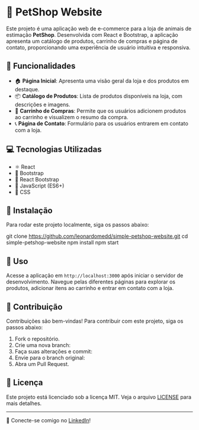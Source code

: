 # 🐾 PetShop Website

Este projeto é uma aplicação web de e-commerce para a loja de animais de estimação **PetShop**. Desenvolvida com React e Bootstrap, a aplicação apresenta um catálogo de produtos, carrinho de compras e página de contato, proporcionando uma experiência de usuário intuitiva e responsiva.

## 🌟 Funcionalidades
- 🏠 **Página Inicial**: Apresenta uma visão geral da loja e dos produtos em destaque.
- 📦 **Catálogo de Produtos**: Lista de produtos disponíveis na loja, com descrições e imagens.
- 🛒 **Carrinho de Compras**: Permite que os usuários adicionem produtos ao carrinho e visualizem o resumo da compra.
- 📞 **Página de Contato**: Formulário para os usuários entrarem em contato com a loja.

## 💻 Tecnologias Utilizadas
- ⚛️ React
- 🎨 Bootstrap
- 🧩 React Bootstrap
- 📜 JavaScript (ES6+)
- 🎨 CSS

## 🚀 Instalação
Para rodar este projeto localmente, siga os passos abaixo:

git clone https://github.com/leonardomedd/simple-petshop-website.git
cd simple-petshop-website
npm install
npm start

## 📖 Uso
Acesse a aplicação em `http://localhost:3000` após iniciar o servidor de desenvolvimento. Navegue pelas diferentes páginas para explorar os produtos, adicionar itens ao carrinho e entrar em contato com a loja.

## 🤝 Contribuição
Contribuições são bem-vindas! Para contribuir com este projeto, siga os passos abaixo:
1. Fork o repositório.
2. Crie uma nova branch:
3. Faça suas alterações e commit:
4. Envie para o branch original:
5. Abra um Pull Request.

## 📜 Licença
Este projeto está licenciado sob a licença MIT. Veja o arquivo [LICENSE](LICENSE) para mais detalhes.

---

🌟 Conecte-se comigo no [LinkedIn](https://www.linkedin.com/in/leonardo-medeiros-de-almeida-996302254/)!



